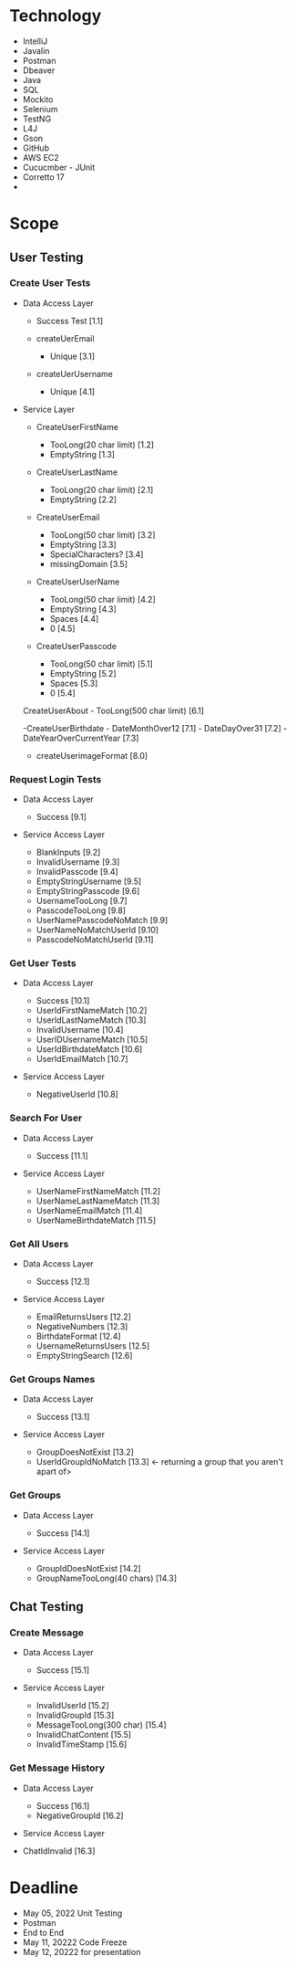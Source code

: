# Technology
 - IntelliJ
 - Javalin
 - Postman
 - Dbeaver
 - Java
 - SQL
 - Mockito
 - Selenium
 - TestNG
 - L4J
 - Gson
 - GitHub
 - AWS EC2
 - Cucucmber - JUnit
 - Corretto 17
 - 

# Scope

## User Testing

### Create User Tests
+ Data Access Layer
    - Success Test                  [1.1]

    - createUerEmail                
        - Unique                    [3.1]

    - createUerUsername
         - Unique                   [4.1]

+ Service Layer

    - CreateUserFirstName
        - TooLong(20 char limit)    [1.2]
        - EmptyString               [1.3]

    - CreateUserLastName
        - TooLong(20 char limit)    [2.1]
        - EmptyString               [2.2]

    - CreateUserEmail
        - TooLong(50 char limit)    [3.2]
        - EmptyString               [3.3]
        - SpecialCharacters?        [3.4]
        - missingDomain             [3.5]

    - CreateUserUserName
        - TooLong(50 char limit)    [4.2]
        - EmptyString               [4.3]
        - Spaces                    [4.4]
        - 0                         [4.5]

    - CreateUserPasscode
        - TooLong(50 char limit)    [5.1]
        - EmptyString               [5.2]
        - Spaces                    [5.3]
        - 0                         [5.4]

    CreateUserAbout
        - TooLong(500 char limit)   [6.1]

    -CreateUserBirthdate
        - DateMonthOver12           [7.1]
        - DateDayOver31             [7.2]
        - DateYearOverCurrentYear   [7.3]
    
    - createUserimageFormat         [8.0]

### Request Login Tests
+ Data Access Layer
    - Success                       [9.1]

+ Service Access Layer
    - BlankInputs                   [9.2]
    - InvalidUsername               [9.3]
    - InvalidPasscode               [9.4]
    - EmptyStringUsername           [9.5]
    - EmptyStringPasscode           [9.6]
    - UsernameTooLong               [9.7]
    - PasscodeTooLong               [9.8]
    - UserNamePasscodeNoMatch       [9.9]
    - UserNameNoMatchUserId         [9.10]
    - PasscodeNoMatchUserId         [9.11]

### Get User Tests

+ Data Access Layer
     - Success                      [10.1]
     - UserIdFirstNameMatch         [10.2]
    - UserIdLastNameMatch           [10.3]
    - InvalidUsername               [10.4]
    - UserIDUsernameMatch           [10.5]
    - UserIdBirthdateMatch          [10.6]
    - UserIdEmailMatch              [10.7]

+ Service Access Layer
    - NegativeUserId                [10.8]


### Search For User

+ Data Access Layer
    - Success                       [11.1]
    
+ Service Access Layer
    - UserNameFirstNameMatch        [11.2]
    - UserNameLastNameMatch         [11.3]
    - UserNameEmailMatch            [11.4]
    - UserNameBirthdateMatch        [11.5]

### Get All Users

+ Data Access Layer
    - Success                       [12.1]

+ Service Access Layer 
    - EmailReturnsUsers             [12.2]
    - NegativeNumbers               [12.3]
    - BirthdateFormat               [12.4]
    - UsernameReturnsUsers          [12.5]
    - EmptyStringSearch             [12.6]

### Get Groups Names
+ Data Access Layer
     - Success                      [13.1]

+ Service Access Layer 
     - GroupDoesNotExist            [13.2]
    - UserIdGroupIdNoMatch          [13.3]  <- returning a group that you aren't apart of>

### Get Groups
+ Data Access Layer
     - Success                      [14.1]

+ Service Access Layer 
    - GroupIdDoesNotExist           [14.2]
    - GroupNameTooLong(40 chars)    [14.3]

## Chat Testing
### Create Message
+ Data Access Layer
     - Success                      [15.1]

+ Service Access Layer     
    - InvalidUserId                 [15.2]
    - InvalidGroupId                [15.3]
    - MessageTooLong(300 char)      [15.4]
    - InvalidChatContent            [15.5]
    - InvalidTimeStamp              [15.6]

### Get Message History
+ Data Access Layer
     - Success                      [16.1]
     - NegativeGroupId              [16.2]

+ Service Access Layer
 - ChatIdInvalid                    [16.3]

# Deadline
 - May 05, 2022 Unit Testing
 - Postman
 - End to End
 - May 11, 20222 Code Freeze
 - May 12, 20222 for presentation
 